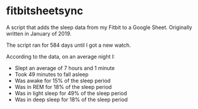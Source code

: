 # fitbitsheetsync
A script that adds the sleep data from my Fitbit to a Google Sheet.
Originally written in January of 2019.

The script ran for 584 days until I got a new watch.

According to the data, on an average night I:

- Slept an average of 7 hours and 1 minute
- Took 49 minutes to fall asleep
- Was awake for 15% of the sleep period
- Was in REM for 18% of the sleep period
- Was in light sleep for 49% of the sleep period
- Was in deep sleep for 18% of the sleep period

